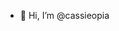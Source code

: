 - 👋 Hi, I’m @cassieopia

<!---
cassieopia/cassieopia is a ✨ special ✨ repository because its `README.md` (this file) appears on your GitHub profile.
You can click the Preview link to take a look at your changes.
--->
